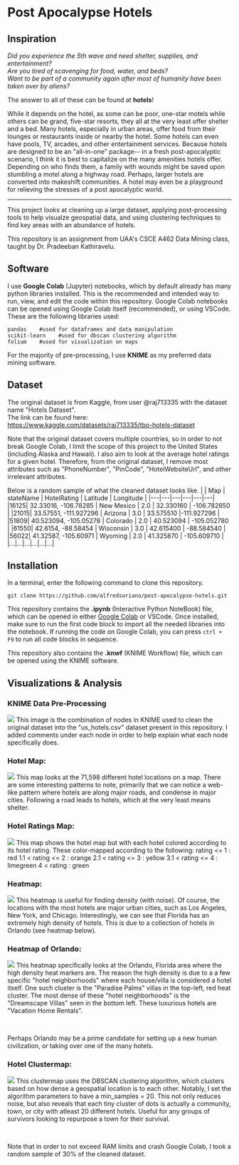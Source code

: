 # Post Apocalypse Hotels
## Inspiration
*Did you experience the 5th wave and need shelter, supplies, and entertainment?*  
*Are you tired of scavenging for food, water, and beds?*  
*Want to be part of a community again after most of humanity have been taken over by aliens?*  

The answer to all of these can be found at **hotels**!

While it depends on the hotel, as some can be poor, one-star motels while others can be grand, five-star resorts,
they all at the very least offer shelter and a bed. Many hotels, especially in urban areas, offer food from their lounges or restaurants
inside or nearby the hotel. Some hotels can even have pools, TV, arcades, and other entertainment services. Because hotels are designed to be an
"all-in-one" package-- in a fresh post-apocalyptic scenario, I think it is best to capitalize on the many amenities hotels offer. Depending on who finds them, 
a family with wounds might be saved upon stumbling a motel along a highway road. Perhaps, larger hotels are converted into makeshift communities. 
A hotel may even be a playground for relieving the stresses of a post apocalyptic world.

---

This project looks at cleaning up a large dataset, applying post-processing tools to help visualze geospatial data, and using clustering techniques
to find key areas with an abundance of hotels. 

This repository is an assignment from UAA's CSCE A462 Data Mining class,
taught by Dr. Pradeeban Kathiravelu.

## Software
I use **Google Colab** (Jupyter) notebooks, which by default already has many python libraries installed. This is the recommended and intended way to run, view, and edit the code within this repository. Google Colab notebooks can be opened
using Google Colab itself (recommended), or using VSCode. These are the following libraries used:
```
pandas    #used for dataframes and data manipulation
scikit-learn    #used for dbscan clustering algorithm
folium    #used for visualization on maps
```

For the majority of pre-processing, I use **KNIME** as my preferred data mining software.

## Dataset
The original dataset is from Kaggle, from user @raj713335 with the dataset name "Hotels Dataset".  
The link can be found here: 
https://www.kaggle.com/datasets/raj713335/tbo-hotels-dataset  

Note that the original dataset covers multiple countries, so in order to not break Google Colab, I limit the scope
of this project to the United States (including Alaska and Hawaii). I also aim to look at the average hotel ratings
for a given hotel. Therefore, from the original dataset, I remove most attributes such as
"PhoneNumber", "PinCode", "HotelWebsiteUrl", and other irrelevant attributes.  

Below is a random sample of what the cleaned dataset looks like.
|  | Map | stateName | HotelRating |  Latitude |  Longitude |
|---|---|---|---|---|---|
|16125| 32.33016, -106.78285 | New Mexico | 2.0 | 32.330160 | -106.782850 |
|21015| 33.57551, -111.927296  | Arizona | 3.0 | 33.575510 |-111.927296 |
|51809| 40.523094, -105.05278  | Colorado | 2.0 | 40.523094 | -105.052780 |
|61550| 42.6154, -88.58454 | Wisconsin | 3.0 | 42.615400 | -88.584540 |
|56022| 41.32587, -105.60971  | Wyoming | 2.0 | 41.325870 | -105.609710 |
|...|...|...|...|...|...|

## Installation
In a terminal, enter the following command to clone this repository.
```
git clone https://github.com/alfredsoriano/post-apocalypse-hotels.git
```
This repository contains the **.ipynb** (Interactive Python NoteBook) file, which can be opened in either
[Google Colab](https://colab.research.google.com/) or VSCode. Once installed, make sure to run the first code block
to import all the needed libraries into the notebook. If running the code on Google Colab, you can press `ctrl + F9`
to run all code blocks in sequence.

This repository also contains the **.knwf** (KNIME Workflow) file, which can be opened using the KNIME software.

## Visualizations & Analysis
### KNIME Data Pre-Processing
<img src='./images/knime_data_cleaning.jpg'>
This image is the combination of nodes in KNIME used to clean the original dataset into the "us_hotels.csv" dataset present in this
repository. I added comments under each node in order to help explain what each node specifically does.

### Hotel Map:
<img src='./images/hotel_map.png'>
This map looks at the 71,598 different hotel locations on a map. There are some interesting patterns to note,
primarily that we can notice a web-like pattern where hotels are along major roads, and condense in major cities.
Following a road leads to hotels, which at the very least means shelter.

### Hotel Ratings Map:
<img src='./images/hotel_ratings_map.png'>
This map shows the hotel map but with each hotel colored according to its hotel rating.
These color-mapped according to the following:  
rating <= 1 : red  
1.1 < rating <= 2 : orange  
2.1 < rating <= 3 : yellow  
3.1 < rating <= 4 : limegreen  
4 < rating : green  

### Heatmap:
<img src='./images/hotel_heatmap.png'>
This heatmap is useful for finding density (with noise). Of course, the locations with the most hotels are major urban cities,
such as Los Angeles, New York, and Chicago. Interestingly, we can see that Florida has an
extremely high density of hotels. This is due to a collection of hotels in Orlando (see heatmap below).

### Heatmap of Orlando:
<img src='./images/hotel_heatmap_orlando.png'>
This heatmap specifically looks at the Orlando, Florida area where the high density heat markers are. The reason the 
high density is due to a a few specific "hotel neighborhoods" where each house/villa is considered a hotel itself.
One such cluster is the "Paradise Palms" villas in the top-left, red heat cluster. The most dense of these "hotel neighborhoods"
is the "Dreamscape Villas" seen in the bottom left. These luxurious hotels are "Vacation Home Rentals".  

&nbsp;

Perhaps Orlando may be a prime candidate for setting up a new human civilization, or taking over one of the many hotels.

### Hotel Clustermap:
<img src='./images/hotel_clustermap.png'>
This clustermap uses the DBSCAN clustering algorithm, which clusters based on how dense a geospatial location is to each other.
Notably, I set the algorithm parameters to have a min_samples = 20. This not only reduces noise, but also reveals that each tiny
cluster of dots is actually a community, town, or city with atleast 20 different hotels. Useful for any groups of survivors looking
to repurpose a town for their survival.   

&nbsp;

Note that in order to not exceed RAM limits and crash Google Colab, I took a random sample of 30% of the cleaned dataset.


